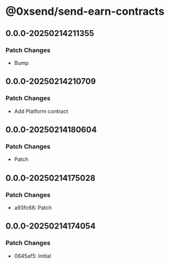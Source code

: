 # @0xsend/send-earn-contracts

## 0.0.0-20250214211355

### Patch Changes

- Bump

## 0.0.0-20250214210709

### Patch Changes

- Add Platform contract

## 0.0.0-20250214180604

### Patch Changes

- Patch

## 0.0.0-20250214175028

### Patch Changes

- a93fc68: Patch

## 0.0.0-20250214174054

### Patch Changes

- 0645af5: Initial

